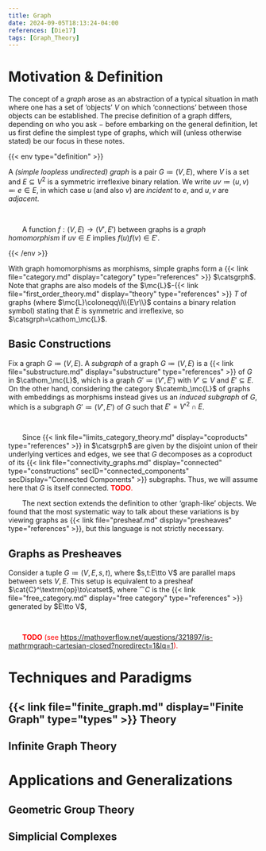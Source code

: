 ```yaml
---
title: Graph
date: 2024-09-05T18:13:24-04:00
references: [Die17]
tags: [Graph_Theory]
---
```


# Motivation & Definition

The concept of a *graph* arose as an abstraction of a typical situation in math where one has a set of ‘objects’ $V$ on which ‘connections’ between those objects can be established. The precise definition of a graph differs, depending on who you ask $-$ before embarking on the general definition, let us first define the simplest type of graphs, which will (unless otherwise stated) be our focus in these notes.

{{< env type="definition" >}}

A *(simple loopless undirected) graph* is a pair $G\coloneqq(V,E)$, where $V$ is a set and $E\subseteq V^2$ is a symmetric irreflexive binary relation. We write $uv\coloneqq(u,v)\eqqcolon e\in E$, in which case $u$ (and also $v$) are *incident* to $e$, and $u,v$ are *adjacent*.

<br>

&emsp;&emsp;A function $f:(V,E)\to(V',E')$ between graphs is a *graph homomorphism* if $uv\in E$ implies $f(u)f(v)\in E'$.

{{< /env >}}

With graph homomorphisms as morphisms, simple graphs form a {{< link file="category.md" display="category" type="references" >}} $\catsgrph$. Note that graphs are also models of the $\mc{L}$-{{< link file="first_order_theory.md" display="theory" type="references" >}} $T$ of graphs (where $\mc{L}\coloneqq\l\\{E\r\\}$ contains a binary relation symbol) stating that $E$ is symmetric and irreflexive, so $\catsgrph=\cathom_\mc{L}$.

## Basic Constructions

Fix a graph $G\coloneqq(V,E)$. A *subgraph* of a graph $G\coloneqq(V,E)$ is a {{< link file="substructure.md" display="substructure" type="references" >}} of $G$ in $\cathom_\mc{L}$, which is a graph $G'\coloneqq(V',E')$ with $V'\subseteq V$ and $E'\subseteq E$. On the other hand, considering the category $\catemb_\mc{L}$ of graphs with embeddings as morphisms instead gives us an *induced subgraph* of $G$, which is a subgraph $G'\coloneqq(V',E')$ of $G$ such that $E'=V'^2\cap E$.

<br>

&emsp;&emsp;Since {{< link file="limits_category_theory.md" display="coproducts" type="references" >}} in $\catsgrph$ are given by the disjoint union of their underlying vertices and edges, we see that $G$ decomposes as a coproduct of its {{< link file="connectivity_graphs.md" display="connected" type="constructions" secID="connected_components" secDisplay="Connected Components" >}} subgraphs. Thus, we will assume here that $G$ is itself connected. <span style="color:red">**TODO**.</span>

<div class="space"></div>

&emsp;&emsp;The next section extends the definition to other ‘graph-like’ objects. We found that the most systematic way to talk about these variations is by viewing graphs as {{< link file="presheaf.md" display="presheaves" type="references" >}}, but this language is not strictly necessary.

<h2 class="hide">Graphs as Presheaves</h2>

Consider a tuple $G\coloneqq(V,E,s,t)$, where $s,t:E\tto V$ are parallel maps between sets $V,E$. This setup is equivalent to a presheaf $\cat{C}^\textrm{op}\to\catset$, where $\cat{C}$ is the {{< link file="free_category.md" display="free category" type="references" >}} generated by $E\tto V$,

<br>

&emsp;&emsp;<span style="color:red">**TODO** (see https://mathoverflow.net/questions/321897/is-mathrmgraph-cartesian-closed?noredirect=1&lq=1).</span>

# Techniques and Paradigms

## {{< link file="finite_graph.md" display="Finite Graph" type="types" >}} Theory

## Infinite Graph Theory

# Applications and Generalizations

## Geometric Group Theory

## Simplicial Complexes

